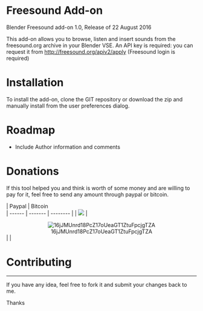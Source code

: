 # Freesound Add-on
Blender Freesound add-on 1.0, Release of 22 August 2016

This add-on allows you to browse, listen and insert sounds from the freesound.org archive in your Blender VSE.
An API key is required: you can request it from http://freesound.org/apiv2/apply (Freesound login is required)

# Installation
To install the add-on, clone the GIT repository or download the zip and manually install from the user preferences dialog.

# Roadmap

* Include Author information and comments

# Donations

If this tool helped you and think is worth of some money and are willing to pay for it, feel free to send any amount through paypal or bitcoin.

| Paypal                                                                                                                                                   | Bitcoin                                                                                                                                          
| ------                                                                                                                                                   | -------                                                                                                                                          | -------- |
| [![](https://www.paypalobjects.com/en_US/i/btn/btn_donateCC_LG.gif)](https://www.paypal.com/cgi-bin/webscr?cmd=_s-xclick&hosted_button_id=5R9FAHG8AKBFW) | <center> ![16jJMUnrd18PcZ17oUeaGT1ZtuFpcjgTZA](http://todobom.com/images/bitcoin-donations.png)<br />16jJMUnrd18PcZ17oUeaGT1ZtuFpcjgTZA</center> |          |


# Contributing
------------

If you have any idea, feel free to fork it and submit your changes back to me.

Thanks
